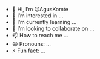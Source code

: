 - 👋 Hi, I’m @AgusKomte
- 👀 I’m interested in ...
- 🌱 I’m currently learning ...
- 💞️ I’m looking to collaborate on ...
- 📫 How to reach me ...
- 😄 Pronouns: ...
- ⚡ Fun fact: ...

<!---
AgusKomte/AgusKomte is a ✨ special ✨ repository because its `README.md` (this file) appears on your GitHub profile.
You can click the Preview link to take a look at your changes.
--->
